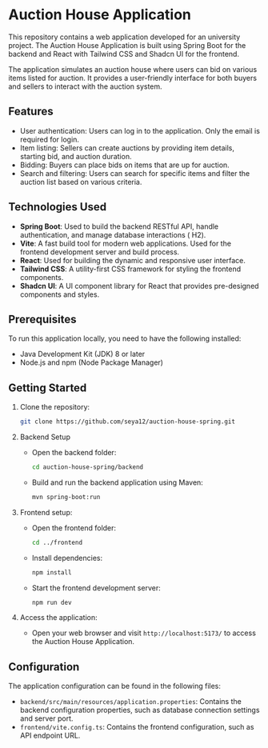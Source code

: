 # Auction House Application

This repository contains a web application developed for an
university project. The Auction House Application is built
using Spring Boot for the backend and React with Tailwind
CSS and Shadcn UI for the frontend.

The application simulates an auction house where users can
bid on various items listed for auction. It provides a
user-friendly interface for both buyers and sellers to
interact with the auction system.

## Features

- User authentication: Users can log in to the
  application. Only the email is required for login.
- Item listing: Sellers can create auctions by providing
  item details, starting bid, and auction duration.
- Bidding: Buyers can place bids on items that are up for
  auction.
- Search and filtering: Users can search for specific items
  and filter the auction list based on various criteria.

## Technologies Used

- **Spring Boot**: Used to build the backend RESTful API,
  handle authentication, and manage database interactions (
  H2).
- **Vite**: A fast build tool for modern web applications.
  Used for the frontend development server and build
  process.
- **React**: Used for building the dynamic and responsive
  user interface.
- **Tailwind CSS**: A utility-first CSS framework for
  styling the frontend components.
- **Shadcn UI**: A UI component library for React that
  provides pre-designed components and styles.

## Prerequisites

To run this application locally, you need to have the
following installed:

- Java Development Kit (JDK) 8 or later
- Node.js and npm (Node Package Manager)

## Getting Started

1. Clone the repository:

   ```bash
   git clone https://github.com/seya12/auction-house-spring.git
   ```
2. Backend Setup
    - Open the backend folder:
      ```bash
      cd auction-house-spring/backend
      ```
    - Build and run the backend application using Maven:
      ```bash
      mvn spring-boot:run
      ```
3. Frontend setup:
    - Open the frontend folder:
      ```bash
      cd ../frontend
      ```
    - Install dependencies:
      ```bash
      npm install
      ```
    - Start the frontend development server:
      ```bash
      npm run dev
      ```

4. Access the application:
    - Open your web browser and
      visit `http://localhost:5173/` to access the Auction
      House Application.

## Configuration

The application configuration can be found in the following
files:

- `backend/src/main/resources/application.properties`:
  Contains the backend configuration properties, such as
  database connection settings and server port.
- `frontend/vite.config.ts`: Contains the frontend
  configuration, such
  as API endpoint URL.